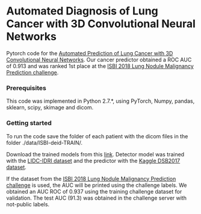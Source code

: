 # Automated Diagnosis of Lung Cancer with 3D Convolutional Neural Networks

Pytorch code for the [Automated Prediction of Lung Cancer with 3D Convolutional Neural Networks](https://biomedicalcomputervision.uniandes.edu.co/index.php/research?id=32). Our cancer predictor obtained a ROC AUC of 0.913 and was ranked 1st place at the [ISBI 2018 Lung Nodule Malignancy Prediction challenge](https://bit.ly/2JPNnGS).

### Prerequisites

This code was implemented in Python 2.7.*, using PyTorch, Numpy, pandas, sklearn, scipy, skimage and dicom.

### Getting started

To run the code save the folder of each patient with the dicom files in the folder ./data/ISBI-deid-TRAIN/.

Download the trained models from this [link](https://www.dropbox.com/s/to7pmlajtr0tyos/models.zip?dl=0). Detector model was trained with the [LIDC-IDRI dataset](https://wiki.cancerimagingarchive.net/display/Public/LIDC-IDRI) and the predictor with the [Kaggle DSB2017 dataset](https://www.kaggle.com/c/data-science-bowl-2017).

If the dataset from the [ISBI 2018 Lung Nodule Malignancy Prediction challenge](https://bit.ly/2JPNnGS) is used, the AUC will be printed using the challenge labels. We obtained an AUC ROC of 0.937 using the training challenge dataset for validation. The test AUC (91.3) was obtained in the challenge server with not-public labels.


